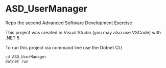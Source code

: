 # ASD_UserManager
Repo the second Advanced Software Development Exercise

This project was created in Visual Studio (you may also use VSCode) with .NET 5

To run this project via command line use the Dotnet CLI 
```bash
cd ASD_UserManager
dotnet run
```
